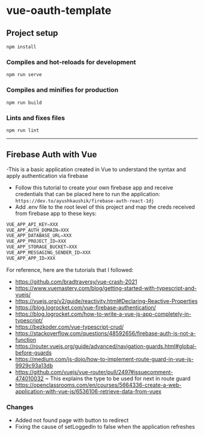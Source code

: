 # vue-oauth-template

## Project setup
```
npm install
```

### Compiles and hot-reloads for development
```
npm run serve
```

### Compiles and minifies for production
```
npm run build
```

### Lints and fixes files
```
npm run lint
```

<hr/>

## Firebase Auth with Vue

-This is a basic application created in Vue to understand the syntax and apply authentication via firebase
- Follow this tutorial to create your own firebase app and receive credentials that can be placed here to run the application: `https://dev.to/ayushkaushik/firebase-auth-react-1dj`
- Add .env file to the root level of this project and map the creds received from firebase app to these keys:

```javascript
VUE_APP_API_KEY=XXX
VUE_APP_AUTH_DOMAIN=XXX
VUE_APP_DATABASE_URL=XXX
VUE_APP_PROJECT_ID=XXX
VUE_APP_STORAGE_BUCKET=XXX
VUE_APP_MESSAGING_SENDER_ID=XXX
VUE_APP_APP_ID=XXX
```


For reference, here are the tutorials that I followed:
- https://github.com/bradtraversy/vue-crash-2021
- https://www.vuemastery.com/blog/getting-started-with-typescript-and-vuejs/
- https://vuejs.org/v2/guide/reactivity.html#Declaring-Reactive-Properties
- https://blog.logrocket.com/vue-firebase-authentication/
- https://blog.logrocket.com/how-to-write-a-vue-js-app-completely-in-typescript/
- https://bezkoder.com/vue-typescript-crud/
- https://stackoverflow.com/questions/48592656/firebase-auth-is-not-a-function
- https://router.vuejs.org/guide/advanced/navigation-guards.html#global-before-guards
- https://medium.com/js-dojo/how-to-implement-route-guard-in-vue-js-9929c93a13db
- https://github.com/vuejs/vue-router/pull/2497#issuecomment-474010032 ~ This explains the type to be used for next in route guard
- https://openclassrooms.com/en/courses/5664336-create-a-web-application-with-vue-js/6536106-retrieve-data-from-vuex


### Changes

- Added not found page with button to redirect
- Fixing the cause of setLoggedIn to false when the application refreshes